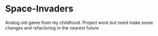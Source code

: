 # Space-Invaders
Analog old game from my childhood.
Project work but need make some changes and refactoring in the nearest future
